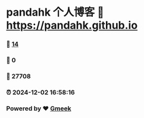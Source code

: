 # pandahk 个人博客 :link: https://pandahk.github.io 
### :page_facing_up: [14](https://pandahk.github.io/tag.html) 
### :speech_balloon: 0 
### :hibiscus: 27708 
### :alarm_clock: 2024-12-02 16:58:16 
### Powered by :heart: [Gmeek](https://github.com/Meekdai/Gmeek)
